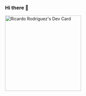 ### Hi there 👋

<a href="https://app.daily.dev/manghi.dev">
  <img src="https://api.daily.dev/devcards/997b2296c4fd47dab1e988d6c1a4c3c0.png?r=6id" width="250" alt="Ricardo Rodriguez's Dev Card"/>
</a>

<!--
**IngRicardoRdz/IngRicardoRdz** is a ✨ _special_ ✨ repository because its `README.md` (this file) appears on your GitHub profile.

Here are some ideas to get you started:

- 🔭 I’m currently working on ...
- 🌱 I’m currently learning ...
- 👯 I’m looking to collaborate on ...
- 🤔 I’m looking for help with ...
- 💬 Ask me about ...
- 📫 How to reach me: ...
- 😄 Pronouns: ...
- ⚡ Fun fact: ...
-->

